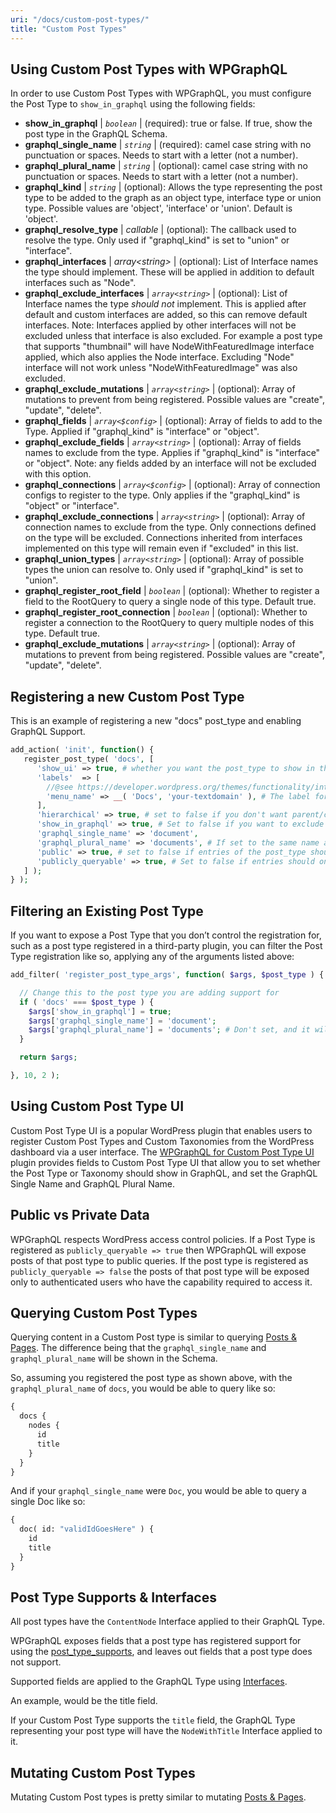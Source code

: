 ```yaml
---
uri: "/docs/custom-post-types/"
title: "Custom Post Types"
---
```


## Using Custom Post Types with WPGraphQL

In order to use Custom Post Types with WPGraphQL, you must configure the Post Type to `show_in_graphql` using the following fields:

- **show\_in\_graphql** | *`boolean`* | (required): true or false. If true, show the post type in the GraphQL Schema.
- **graphql\_single\_name** | *`string`* | (required): camel case string with no punctuation or spaces. Needs to start with a letter (not a number).
- **graphql\_plural\_name** | *`string`* | (optional): camel case string with no punctuation or spaces. Needs to start with a letter (not a number).
- **graphql\_kind** | *`string`* | (optional): Allows the type representing the post type to be added to the graph as an object type, interface type or union type. Possible values are 'object', 'interface' or 'union'. Default is 'object'.
- **graphql\_resolve\_type** | *callable* | (optional): The callback used to resolve the type. Only used if "graphql\_kind" is set to "union" or "interface".
- **graphql\_interfaces** | *array\<string\>* | (optional): List of Interface names the type should implement. These will be applied in addition to default interfaces such as "Node".
- **graphql\_exclude\_interfaces** | *`array<string>`* | (optional): List of Interface names the type *should not* implement. This is applied after default and custom interfaces are added, so this can remove default interfaces. Note: Interfaces applied by other interfaces will not be excluded unless that interface is also excluded. For example a post type that supports "thumbnail" will have NodeWithFeaturedImage interface applied, which also applies the Node interface. Excluding "Node" interface will not work unless "NodeWithFeaturedImage" was also excluded.
- **graphql\_exclude\_mutations** | *`array<string>`* | (optional): Array of mutations to prevent from being registered. Possible values are "create", "update", "delete".
- **graphql\_fields** | *`array<$config>`* | (optional): Array of fields to add to the Type. Applied if "graphql\_kind" is "interface" or "object".
- **graphql\_exclude\_fields** | *`array<string>`* | (optional): Array of fields names to exclude from the type. Applies if "graphql\_kind" is "interface" or "object". Note: any fields added by an interface will not be excluded with this option.
- **graphql\_connections** | *`array<$config>`* | (optional): Array of connection configs to register to the type. Only applies if the "graphql\_kind" is "object" or "interface".
- **graphql\_exclude\_connections** | *`array<string>`* | (optional): Array of connection names to exclude from the type. Only connections defined on the type will be excluded. Connections inherited from interfaces implemented on this type will remain even if "excluded" in this list.
- **graphql\_union\_types** | *`array<string>`* | (optional): Array of possible types the union can resolve to. Only used if "graphql\_kind" is set to "union".
- **graphql\_register\_root\_field** | *`boolean`* | (optional): Whether to register a field to the RootQuery to query a single node of this type. Default true.
- **graphql\_register\_root\_connection** | *`boolean`* | (optional): Whether to register a connection to the RootQuery to query multiple nodes of this type. Default true.
- **graphql\_exclude\_mutations** | *`array<string>`* | (optional): Array of mutations to prevent from being registered. Possible values are "create", "update", "delete".

## Registering a new Custom Post Type

This is an example of registering a new "docs" post\_type and enabling GraphQL Support.

```php
add_action( 'init', function() {
   register_post_type( 'docs', [
      'show_ui' => true, # whether you want the post_type to show in the WP Admin UI. Doesn't affect WPGraphQL Schema.
      'labels'  => [
        //@see https://developer.wordpress.org/themes/functionality/internationalization/
        'menu_name' => __( 'Docs', 'your-textdomain' ), # The label for the WP Admin. Doesn't affect the WPGraphQL Schema.
      ],
      'hierarchical' => true, # set to false if you don't want parent/child relationships for the entries
      'show_in_graphql' => true, # Set to false if you want to exclude this type from the GraphQL Schema
      'graphql_single_name' => 'document', 
      'graphql_plural_name' => 'documents', # If set to the same name as graphql_single_name, the field name will default to `all${graphql_single_name}`, i.e. `allDocument`.
      'public' => true, # set to false if entries of the post_type should not have public URIs per entry
      'publicly_queryable' => true, # Set to false if entries should only be queryable in WPGraphQL by authenticated requests
   ] );
} );
```

## Filtering an Existing Post Type

If you want to expose a Post Type that you don’t control the registration for, such as a post type registered in a third-party plugin, you can filter the Post Type registration like so, applying any of the arguments
listed above:

```php
add_filter( 'register_post_type_args', function( $args, $post_type ) {

  // Change this to the post type you are adding support for
  if ( 'docs' === $post_type ) {
    $args['show_in_graphql'] = true;
    $args['graphql_single_name'] = 'document';
    $args['graphql_plural_name'] = 'documents'; # Don't set, and it will default to `all${graphql_single_name}`, i.e. `allDocument`.
  }

  return $args;

}, 10, 2 );
```

## Using Custom Post Type UI

Custom Post Type UI is a popular WordPress plugin that enables users to register Custom Post Types and Custom Taxonomies from the WordPress dashboard via a user interface. The [WPGraphQL for Custom Post Type UI](/extenstion-plugins/wpgraphql-for-custom-post-type-ui/) plugin provides fields to Custom Post Type UI that allow you to set whether the Post Type or Taxonomy should show in GraphQL, and set the GraphQL Single Name and GraphQL Plural Name.

## Public vs Private Data

WPGraphQL respects WordPress access control policies. If a Post Type is registered as `publicly_queryable => true` then WPGraphQL will expose posts of that post type to public queries. If the post type is registered as `publicly_queryable => false` the posts of that post type will be exposed only to authenticated users who have the capability required to access it.

## Querying Custom Post Types

Querying content in a Custom Post type is similar to querying [Posts & Pages](/docs/posts-and-pages/). The difference being that the `graphql_single_name` and `graphql_plural_name` will be shown in the Schema.

So, assuming you registered the post type as shown above, with the `graphql_plural_name` of `docs`, you would be able to query like so:

```graphql
{
  docs {
    nodes {
      id
      title
    }
  }
}
```

And if your `graphql_single_name` were `Doc`, you would be able to query a single Doc like so:

```graphql
{
  doc( id: "validIdGoesHere" ) {
    id
    title
  }
}
```

## Post Type Supports & Interfaces

All post types have the `ContentNode` Interface applied to their GraphQL Type.

WPGraphQL exposes fields that a post type has registered support for using the [post\_type\_supports](https://developer.wordpress.org/reference/functions/post_type_supports/), and leaves out fields that a post type does not support.

Supported fields are applied to the GraphQL Type using [Interfaces](/docs/interfaces/).

An example, would be the title field.

If your Custom Post Type supports the `title` field, the GraphQL Type representing your post type will have the `NodeWithTitle` Interface applied to it.

## Mutating Custom Post Types

Mutating Custom Post types is pretty similar to mutating [Posts & Pages](/docs/posts-and-pages/).
